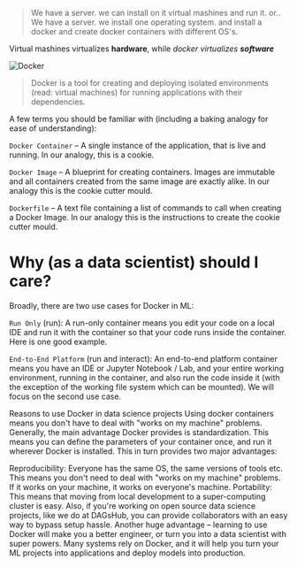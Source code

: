 > We have a server. we can install on it virtual mashines and run it. or..  
> We have a server. we install one operating system. and install a docker and create docker containers with different OS's.

Virtual mashines virtualizes **hardware**, while _docker virtualizes **software**_


![Docker](https://user-images.githubusercontent.com/63263301/227731841-7464eb9d-8de2-4159-8e98-0eebe5ba202c.png)


> Docker is a tool for creating and deploying isolated environments (read: virtual machines) for running applications with their dependencies.

A few terms you should be familiar with (including a baking analogy for ease of understanding):

`Docker Container` – A single instance of the application, that is live and running. In our analogy, this is a cookie.

`Docker Image` – A blueprint for creating containers. Images are immutable and all containers created from the same image are exactly alike. In our analogy this is the cookie cutter mould.

`Dockerfile` – A text file containing a list of commands to call when creating a Docker Image. In our analogy this is the instructions to create the cookie cutter mould.

# Why (as a data scientist) should I care?
Broadly, there are two use cases for Docker in ML:

`Run Only` (run): A run-only container means you edit your code on a local IDE and run it with the container so that your code runs inside the container. Here is one good example.  

`End-to-End Platform` (run and interact): An end-to-end platform container means you have an IDE or Jupyter Notebook / Lab, and your entire working environment, running in the container, and also run the code inside it (with the exception of the working file system which can be mounted).
We will focus on the second use case.

Reasons to use Docker in data science projects
Using docker containers means you don't have to deal with "works on my machine" problems.
Generally, the main advantage Docker provides is standardization. This means you can define the parameters of your container once, and run it wherever Docker is installed. This in turn provides two major advantages:

Reproducibility: Everyone has the same OS, the same versions of tools etc. This means you don't need to deal with "works on my machine" problems. If it works on your machine, it works on everyone's machine.
Portability: This means that moving from local development to a super-computing cluster is easy. Also, if you're working on open source data science projects, like we do at DAGsHub, you can provide collaborators with an easy way to bypass setup hassle.
Another huge advantage – learning to use Docker will make you a better engineer, or turn you into a data scientist with super powers. Many systems rely on Docker, and it will help you turn your ML projects into applications and deploy models into production.
